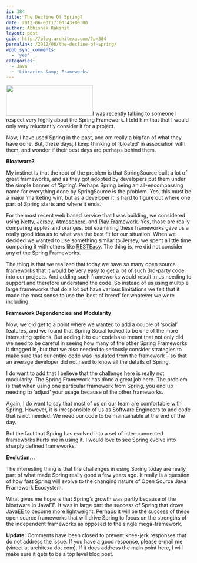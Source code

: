 ```yaml
---
id: 384
title: The Decline Of Spring?
date: 2012-06-03T17:00:43+00:00
author: Abhishek Rakshit
layout: post
guid: http://blog.architexa.com/?p=384
permalink: /2012/06/the-decline-of-spring/
wpbb_sync_comments:
  - 'yes'
categories:
  - Java
  - 'Libraries &amp; Frameworks'
---
```

<!--S-ButtonZ 1.1.5 Start-->

<div style="float: left; width: 42px; padding-right: 10px; margin: 0 -52px 0 0; position: relative; left: -62px; top: 8px">
</div>

<!--S-ButtonZ 1.1.5 End-->

[<img src="{{site.baseurl}}/assets/uploads/2012/10/springsource_logo.gif" alt="" title="springsource_logo" width="235" height="83" class="alignright size-full wp-image-388" />]({{site.baseurl}}/assets/uploads/2012/10/springsource_logo.gif)I was recently talking to someone I respect very highly about the Spring Framework. I told him that that I would only very reluctantly consider it for a project.

Now, I have used Spring in the past, and am really a big fan of what they have done. But, these days, I keep thinking of &#8216;bloated&#8217; in association with them, and wonder if their best days are perhaps behind them.<!--more-->

**Bloatware?**

My instinct is that the root of the problem is that SpringSource built a lot of great frameworks, and as they got adopted by developers put them under the simple banner of &#8216;Spring&#8217;. Perhaps Spring being an all-encompassing name for everything done by SpringSource is the problem. Yes, this must be a major &#8216;marketing win&#8217;, but as a developer it is hard to figure out where one part of Spring starts and where it ends.

For the most recent web based service that I was building, we considered using [Netty](https://netty.io/), [Jersey](http://jersey.java.net), [Atmosphere](https://github.com/Atmosphere/), and [Play Framework](http://www.playframework.org/). Yes, those are really comparing apples and oranges, but examining these frameworks gave us a really good idea as to what was the best fit for our situation. When we decided we wanted to use something similar to Jersey, we spent a little time comparing it with others like [RESTEasy](http://www.jboss.org/resteasy). The thing is, we did not consider any of the Spring Frameworks.

The thing is that we realized that today we have so many open source frameworks that it would be very easy to get a lot of such 3rd-party code into our projects. And adding such frameworks would result in us needing to support and therefore understand the code. So instead of us using multiple large frameworks that do a lot but have various limitations we felt that it made the most sense to use the &#8216;best of breed&#8217; for whatever we were including.

**Framework Dependencies and Modularity**

Now, we did get to a point where we wanted to add a couple of &#8216;social&#8217; features, and we found that Spring Social looked to be one of the more interesting options. But adding it to our codebase meant that not only did we need to be careful in seeing how many of the other Spring Frameworks it dragged in, but that we also needed to seriously consider strategies to make sure that our entire code was insulated from the framework &#8211; so that an average developer did not need to know all the details of Spring.

I do want to add that I believe that the challenge here is really not modularity. The Spring Framework has done a great job here. The problem is that when using one particular framework from Spring, you end up needing to &#8216;adjust&#8217; your usage because of the other frameworks.

Again, I do want to say that most of us on our team are comfortable with Spring. However, it is irresponsible of us as Software Engineers to add code that is not needed. We need our code to be maintainable at the end of the day.

But the fact that Spring has evolved into a set of inter-connected frameworks hurts me in using it. I would love to see Spring evolve into sharply defined frameworks.

**Evolution&#8230;**

The interesting thing is that the challenges in using Spring today are really part of what made Spring really good a few years ago. It really is a question of how fast Spring will evolve to the changing nature of Open Source Java Framework Ecosystem.

What gives me hope is that Spring&#8217;s growth was partly because of the bloatware in JavaEE. It was in large part the success of Spring that drove JavaEE to become more lightweight. Perhaps it will be the success of these open source frameworks that will drive Spring to focus on the strengths of the independent frameworks as opposed to the single mega-framework.

**Update:** Comments have been closed to prevent knee-jerk responses that do not address the issue. If you have a good response, please e-mail me (vineet at architexa dot com). If it does address the main point here, I will make sure it gets to be a top level blog post.

<div style="clear:both;">
  &nbsp;
</div>